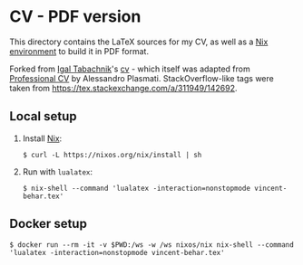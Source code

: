 # CV - PDF version

This directory contains the LaTeX sources for my CV, as well as a [Nix environment](https://nixos.org/nix/) to build it in PDF format.

Forked from [Igal Tabachnik](https://github.com/hmemcpy)'s [cv](https://github.com/hmemcpy/cv) - which itself was adapted from [Professional CV](https://www.sharelatex.com/templates/cv-or-resume/professional-cv) by Alessandro Plasmati. StackOverflow-like tags were taken from <https://tex.stackexchange.com/a/311949/142692>.

## Local setup

1. Install [Nix](https://nixos.org/nix/):

    ```
    $ curl -L https://nixos.org/nix/install | sh
    ```

2. Run with `lualatex`:

    ```
    $ nix-shell --command 'lualatex -interaction=nonstopmode vincent-behar.tex'
    ```

## Docker setup

```
$ docker run --rm -it -v $PWD:/ws -w /ws nixos/nix nix-shell --command 'lualatex -interaction=nonstopmode vincent-behar.tex'
```
